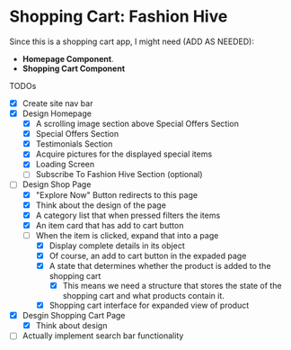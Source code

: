 # Shopping Cart: Fashion Hive

Since this is a shopping cart app, I might need (ADD AS NEEDED): 
- __Homepage Component__.
- __Shopping Cart Component__

TODOs
- [X] Create site nav bar
- [X] Design Homepage
  - [X] A scrolling image section above Special Offers Section
  - [X] Special Offers Section
  - [X] Testimonials Section
  - [X] Acquire pictures for the displayed special items
  - [X] Loading Screen
  - [ ] Subscribe To Fashion Hive Section (optional)
- [ ] Design Shop Page
  - [X] "Explore Now" Button redirects to this page
  - [X] Think about the design of the page
  - [X] A category list that when pressed filters the items
  - [X] An item card that has add to cart button
  - [ ] When the item is clicked, expand that into a page
    - [X] Display complete details in its object
    - [X] Of course, an add to cart button in the expaded page
    - [X] A state that determines whether the product is added to the shopping cart
      - [X] This means we need a structure that stores the state of the shopping cart and what products contain it.
    - [X] Shopping cart interface for expanded view of product
- [X] Desgin Shopping Cart Page
  - [X] Think about design
- [ ] Actually implement search bar functionality